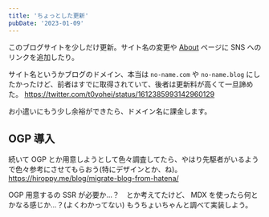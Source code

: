 ```yaml
---
title: 'ちょっとした更新'
pubDate: '2023-01-09'
---
```


このブログサイトを少しだけ更新。サイト名の変更や <a href="/about">About</a> ページに SNS へのリンクを追加したり。

サイト名というかブログのドメイン、本当は `no-name.com` や `no-name.blog` にしたかったけど、前者はすでに取得されていて、後者は更新料が高くて一旦諦めた。
https://twitter.com/t0yohei/status/1612385993142960129

お小遣いにもう少し余裕ができたら、ドメイン名に課金します。

## OGP 導入

続いて OGP とか用意しようとして色々調査してたら、やはり先駆者がいるようで色々参考にさせてもらおう(特にデザインとか、ね)。
https://hiroppy.me/blog/migrate-blog-from-hatena/

OGP 用意するの SSR が必要か...？　とか考えてたけど、 MDX を使ったら何とかなる感じか...？(よくわかってない)
もうちょいちゃんと調べて実装しよう。
